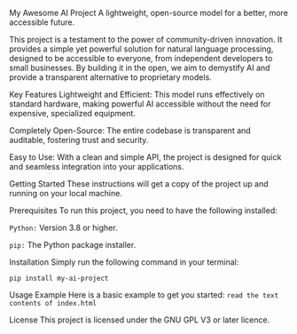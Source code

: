 My Awesome AI Project
A lightweight, open-source model for a better, more accessible future.

This project is a testament to the power of community-driven innovation. It provides a simple yet powerful solution for natural language processing, designed to be accessible to everyone, from independent developers to small businesses. By building it in the open, we aim to demystify AI and provide a transparent alternative to proprietary models.

Key Features
Lightweight and Efficient: This model runs effectively on standard hardware, making powerful AI accessible without the need for expensive, specialized equipment.

Completely Open-Source: The entire codebase is transparent and auditable, fostering trust and security.

Easy to Use: With a clean and simple API, the project is designed for quick and seamless integration into your applications.

Getting Started
These instructions will get a copy of the project up and running on your local machine.

Prerequisites
To run this project, you need to have the following installed:

`Python:` Version 3.8 or higher.

`pip:` The Python package installer.

Installation
Simply run the following command in your terminal:

`pip install my-ai-project`

Usage Example
Here is a basic example to get you started:
`read the text contents of index.html`

License
This project is licensed under the GNU GPL V3 or later licence.
